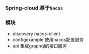 ### Spring-cloud 基于`Nacos` 

### 模块

* discovery nacos-client
* configexample 使用nacos配置服务
* api 集成graphql的接口服务 

